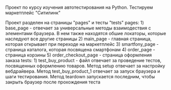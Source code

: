 Проект по курсу изучения автотестирования на Python. Тестируем маркетплейс "Ситилинк"

Проект разделен на страницы "pages" и тесты "tests"
pages:
    1) base_page - отвечает за универсальные методы взаимодествия с элементами браузера. В нем также находятся обшие
    локаторы, которые наследуют все другие страницы
    2) main_page - главная страница, которая открывает при переходе на маркетплейс
    3) smartfony_page - страница каталога, которая посвящена смартфонам
    4) order_page - страница корзины
    5) order_checkout_page - страница оформления заказа
tests:
    1) test_buy_product - файл отвечает за проведение тестов, посвященных оформлению товаров. 
    Метод setup отвечает за настройку вебдрайвера. 
    Метод test_buy_product_1 отвечает за запуск браузера и шаги тестирования. 
    Метод teardown запускается последним, чтобы закрыть браузер после прохождения теста